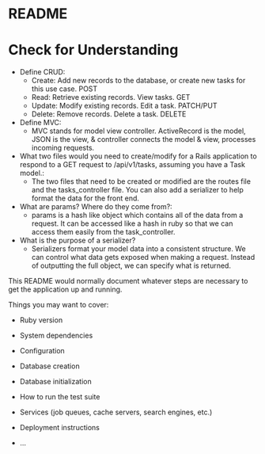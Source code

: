 # README

# Check for Understanding
  - Define CRUD:
    - Create: Add new records to the database, or create new tasks for this use case. POST
    - Read: Retrieve existing records. View tasks. GET
    - Update: Modify existing records. Edit a task. PATCH/PUT
    - Delete: Remove records. Delete a task. DELETE
  - Define MVC:
    - MVC stands for model view controller. ActiveRecord is the model, JSON is the view, & controller connects the model & view, processes incoming requests.
  - What two files would you need to create/modify for a  Rails application to respond to a GET request to /api/v1/tasks, assuming you have a Task model.:
    - The two files that need to be created or modified are the routes file and the tasks_controller file. You can also add a serializer to help format the data for the front end.
  - What are params? Where do they come from?:
    - params is a hash like object which contains all of the data from a request. It can be accessed like a hash in ruby so that we can access them easily from the task_controller.
  - What is the purpose of a serializer?
    - Serializers format your model data into a consistent structure. We can control what data gets exposed when making a request. Instead of outputting the full object, we can specify what is returned.


This README would normally document whatever steps are necessary to get the
application up and running.

Things you may want to cover:

* Ruby version

* System dependencies

* Configuration

* Database creation

* Database initialization

* How to run the test suite

* Services (job queues, cache servers, search engines, etc.)

* Deployment instructions

* ...
